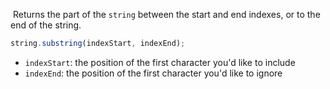  Returns the part of the `string` between the start and end indexes, or to the end of the string.
 
``` javascript
string.substring(indexStart, indexEnd);
```

- `indexStart`: the position of the first character you'd like to include
- `indexEnd`: the position of the first character you'd like to ignore